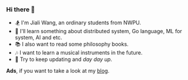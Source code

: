 ### Hi there 👋

<!--
**Anlarry/Anlarry** is a ✨ _special_ ✨ repository because its `README.md` (this file) appears on your GitHub profile.

Here are some ideas to get you started:

- 🔭 I’m currently working on ...
- 🌱 I’m currently learning ...
- 👯 I’m looking to collaborate on ...
- 🤔 I’m looking for help with ...
- 💬 Ask me about ...
- 📫 How to reach me: ...
- 😄 Pronouns: ...
- ⚡ Fun fact: ...
-->

- 🏂 I'm Jiali Wang, an ordinary students from NWPU.
- 🔭 I'll learn something about distributed system, Go language, ML for system, AI and etc.
- 📚 I also want to read some philosophy books.
- 🎶 I want to learn a musical instruments in the future.
- 🌈 Try to keep updating and *day day up*.

**Ads**, if you want to take a look at my [blog](https://Anlarry.github.io/).
